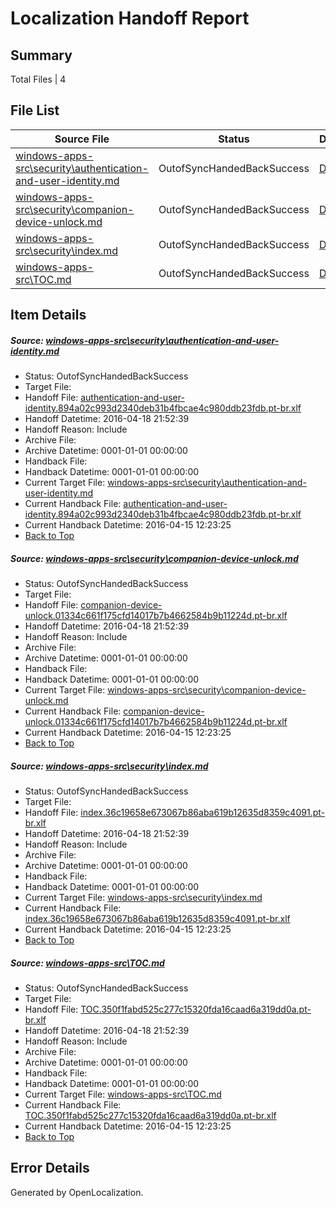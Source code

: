 # <a name='report-top'></a> Localization Handoff Report

## Summary
 Total Files | 4

## File List
 Source File | Status | Details 
 ----------- | ------ | ------- 
 [windows-apps-src\security\authentication-and-user-identity.md](https://github.com/Microsoft/windows-apps/blob/03bc1011632801f031d031cd969190b3a370f805/windows-apps-src/security/authentication-and-user-identity.md) | OutofSyncHandedBackSuccess | [Details](#9b32f768e9a5d6f3c2261ccf24c6fadb798140a73442)
 [windows-apps-src\security\companion-device-unlock.md](https://github.com/Microsoft/windows-apps/blob/03bc1011632801f031d031cd969190b3a370f805/windows-apps-src/security/companion-device-unlock.md) | OutofSyncHandedBackSuccess | [Details](#38684f7a816807ebc81945ef91ead8e06a8ae1c03445)
 [windows-apps-src\security\index.md](https://github.com/Microsoft/windows-apps/blob/03bc1011632801f031d031cd969190b3a370f805/windows-apps-src/security/index.md) | OutofSyncHandedBackSuccess | [Details](#75f8ebf555d03b3a5def28eb1da8af30d5b037b13492)
 [windows-apps-src\TOC.md](https://github.com/Microsoft/windows-apps/blob/a8c83355be7cb96dfd2ea18e8ae01410de5b534a/windows-apps-src/TOC.md) | OutofSyncHandedBackSuccess | [Details](#57124398c8972777792eb97748bbaa270f7a983f3632)

## Item Details
##### <a name='9b32f768e9a5d6f3c2261ccf24c6fadb798140a73442'></a> Source: [windows-apps-src\security\authentication-and-user-identity.md](https://github.com/Microsoft/windows-apps/blob/03bc1011632801f031d031cd969190b3a370f805/windows-apps-src/security/authentication-and-user-identity.md)
* Status: OutofSyncHandedBackSuccess
* Target File: 
* Handoff File: [authentication-and-user-identity.894a02c993d2340deb31b4fbcae4c980ddb23fdb.pt-br.xlf](https://github.com/Microsoft/WDG.handoff/blob/095ade891aab635130beb7563c41c9e733e675e0/ol-handoff/Microsoft/windows-apps.pt-br/master/authentication-and-user-identity.894a02c993d2340deb31b4fbcae4c980ddb23fdb.pt-br.xlf)
* Handoff Datetime: 2016-04-18 21:52:39
* Handoff Reason: Include
* Archive File: 
* Archive Datetime: 0001-01-01 00:00:00
* Handback File: 
* Handback Datetime: 0001-01-01 00:00:00
* Current Target File: [windows-apps-src\security\authentication-and-user-identity.md](https://github.com/Microsoft/windows-apps.pt-br/blob/149c863f61fcc324db3e3dea8782e6276b20d1c2/windows-apps-src/security/authentication-and-user-identity.md)
* Current Handback File: [authentication-and-user-identity.894a02c993d2340deb31b4fbcae4c980ddb23fdb.pt-br.xlf](https://github.com/Microsoft/WDG.handback/blob/18f7494fe80578448c47b9ba618e4f4ad7301261/ol-handback/Microsoft/windows-apps.pt-br/master/authentication-and-user-identity.894a02c993d2340deb31b4fbcae4c980ddb23fdb.pt-br.xlf)
* Current Handback Datetime: 2016-04-15 12:23:25
* [Back to Top](#report-top)

##### <a name='38684f7a816807ebc81945ef91ead8e06a8ae1c03445'></a> Source: [windows-apps-src\security\companion-device-unlock.md](https://github.com/Microsoft/windows-apps/blob/03bc1011632801f031d031cd969190b3a370f805/windows-apps-src/security/companion-device-unlock.md)
* Status: OutofSyncHandedBackSuccess
* Target File: 
* Handoff File: [companion-device-unlock.01334c661f175cfd14017b7b4662584b9b11224d.pt-br.xlf](https://github.com/Microsoft/WDG.handoff/blob/095ade891aab635130beb7563c41c9e733e675e0/ol-handoff/Microsoft/windows-apps.pt-br/master/companion-device-unlock.01334c661f175cfd14017b7b4662584b9b11224d.pt-br.xlf)
* Handoff Datetime: 2016-04-18 21:52:39
* Handoff Reason: Include
* Archive File: 
* Archive Datetime: 0001-01-01 00:00:00
* Handback File: 
* Handback Datetime: 0001-01-01 00:00:00
* Current Target File: [windows-apps-src\security\companion-device-unlock.md](https://github.com/Microsoft/windows-apps.pt-br/blob/149c863f61fcc324db3e3dea8782e6276b20d1c2/windows-apps-src/security/companion-device-unlock.md)
* Current Handback File: [companion-device-unlock.01334c661f175cfd14017b7b4662584b9b11224d.pt-br.xlf](https://github.com/Microsoft/WDG.handback/blob/18f7494fe80578448c47b9ba618e4f4ad7301261/ol-handback/Microsoft/windows-apps.pt-br/master/companion-device-unlock.01334c661f175cfd14017b7b4662584b9b11224d.pt-br.xlf)
* Current Handback Datetime: 2016-04-15 12:23:25
* [Back to Top](#report-top)

##### <a name='75f8ebf555d03b3a5def28eb1da8af30d5b037b13492'></a> Source: [windows-apps-src\security\index.md](https://github.com/Microsoft/windows-apps/blob/03bc1011632801f031d031cd969190b3a370f805/windows-apps-src/security/index.md)
* Status: OutofSyncHandedBackSuccess
* Target File: 
* Handoff File: [index.36c19658e673067b86aba619b12635d8359c4091.pt-br.xlf](https://github.com/Microsoft/WDG.handoff/blob/095ade891aab635130beb7563c41c9e733e675e0/ol-handoff/Microsoft/windows-apps.pt-br/master/index.36c19658e673067b86aba619b12635d8359c4091.pt-br.xlf)
* Handoff Datetime: 2016-04-18 21:52:39
* Handoff Reason: Include
* Archive File: 
* Archive Datetime: 0001-01-01 00:00:00
* Handback File: 
* Handback Datetime: 0001-01-01 00:00:00
* Current Target File: [windows-apps-src\security\index.md](https://github.com/Microsoft/windows-apps.pt-br/blob/149c863f61fcc324db3e3dea8782e6276b20d1c2/windows-apps-src/security/index.md)
* Current Handback File: [index.36c19658e673067b86aba619b12635d8359c4091.pt-br.xlf](https://github.com/Microsoft/WDG.handback/blob/18f7494fe80578448c47b9ba618e4f4ad7301261/ol-handback/Microsoft/windows-apps.pt-br/master/index.36c19658e673067b86aba619b12635d8359c4091.pt-br.xlf)
* Current Handback Datetime: 2016-04-15 12:23:25
* [Back to Top](#report-top)

##### <a name='57124398c8972777792eb97748bbaa270f7a983f3632'></a> Source: [windows-apps-src\TOC.md](https://github.com/Microsoft/windows-apps/blob/a8c83355be7cb96dfd2ea18e8ae01410de5b534a/windows-apps-src/TOC.md)
* Status: OutofSyncHandedBackSuccess
* Target File: 
* Handoff File: [TOC.350f1fabd525c277c15320fda16caad6a319dd0a.pt-br.xlf](https://github.com/Microsoft/WDG.handoff/blob/095ade891aab635130beb7563c41c9e733e675e0/ol-handoff/Microsoft/windows-apps.pt-br/master/TOC.350f1fabd525c277c15320fda16caad6a319dd0a.pt-br.xlf)
* Handoff Datetime: 2016-04-18 21:52:39
* Handoff Reason: Include
* Archive File: 
* Archive Datetime: 0001-01-01 00:00:00
* Handback File: 
* Handback Datetime: 0001-01-01 00:00:00
* Current Target File: [windows-apps-src\TOC.md](https://github.com/Microsoft/windows-apps.pt-br/blob/149c863f61fcc324db3e3dea8782e6276b20d1c2/windows-apps-src/TOC.md)
* Current Handback File: [TOC.350f1fabd525c277c15320fda16caad6a319dd0a.pt-br.xlf](https://github.com/Microsoft/WDG.handback/blob/18f7494fe80578448c47b9ba618e4f4ad7301261/ol-handback/Microsoft/windows-apps.pt-br/master/TOC.350f1fabd525c277c15320fda16caad6a319dd0a.pt-br.xlf)
* Current Handback Datetime: 2016-04-15 12:23:25
* [Back to Top](#report-top)


## Error Details

Generated by OpenLocalization.
